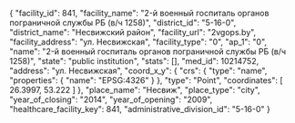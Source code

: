 {
    "facility_id": 841,
    "facility_name": "2-й военный госпиталь органов пограничной службы РБ (в\/ч 1258)",
    "district_id": "5-16-0",
    "district_name": "Несвижский район",
    "facility_url": "2vgops.by",
    "facility_address": "ул. Несвижская",
    "facility_type": "0",
    "ap_1": "0",
    "name": "2-й военный госпиталь органов пограничной службы РБ (в\/ч 1258)",
    "state": "public institution",
    "stats": [],
    "med_id": 10214752,
    "address": "ул. Несвижская",
    "coord_x_y": {
        "crs": {
            "type": "name",
            "properties": {
                "name": "EPSG:4326"
            }
        },
        "type": "Point",
        "coordinates": [
            26.3997,
            53.222
        ]
    },
    "place_name": "Несвиж",
    "place_type": "city",
    "year_of_closing": "2014",
    "year_of_opening": "2009",
    "healthcare_facility_key": 841,
    "administrative_division_id": "5-16-0"
}